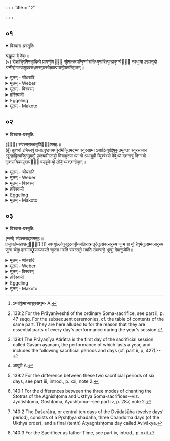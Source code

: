 +++
title = "२"

+++


##  ०१

<details open><summary>विश्वास-प्रस्तुतिः</summary>

श्रद्धा᳘या वै᳘ देवाः᳘॥  
(०) दीक्षान्नि᳘रमिमता᳘दित्यै प्रायणी᳘यᳫँ᳭ सो᳘मात्क्रयम्वि᳘ष्णोरातिथ्य᳘मादित्या᳘त्प्रव᳘र्ग्ग्यᳫँ᳭ स्वधा᳘या ऽउपस᳘दो ऽग्नीषो᳘माभ्यामुपवसथ᳘मस्मा᳘ल्लोका᳘त्प्रायणी᳘यमतिरा᳘त्रम्॥
</details>

<details><summary>मूलम् - श्रीधरादि</summary>

श्रद्धा᳘या वै᳘ देवाः᳘॥  
(०) दीक्षान्नि᳘रमिमता᳘दित्यै प्रायणी᳘यᳫँ᳭ सो᳘मात्क्रयम्वि᳘ष्णोरातिथ्य᳘मादित्या᳘त्प्रव᳘र्ग्ग्यᳫँ᳭ स्वधा᳘या ऽउपस᳘दो ऽग्नीषो᳘माभ्यामुपवसथ᳘मस्मा᳘ल्लोका᳘त्प्रायणी᳘यमतिरा᳘त्रम्॥
</details>

<details><summary>मूलम् - Weber</summary>

श्रद्धा᳘या वै᳘ देवाः᳘ ॥  
दीक्षां नि᳘रमिमता᳘दित्यै प्रायणी᳘यँ सो᳘मात्क्रयं वि᳘ष्णोरातिथ्य᳘मादित्या᳘त्प्रव᳘र्ग्यँ स्वधा᳘या उपस᳘दोऽग्नीषो᳘माभ्यामुपवसथ᳘मस्मा᳘ल्लोका᳘त्प्रायणी᳘यमतिरा᳘त्रँ᳘ [^wbr_1] ॥  

[^wbr_1]: ऽग्नीषो᳘माभ्याशुवसथ᳘म॰ A.
</details>

<details><summary>मूलम् - विस्वरम्</summary>

श्रद्धाया वै देवा दीक्षां निरमिमत । अदित्यै प्रायणीयम् । सोमात् क्रयम् । विष्णोरातिथ्यम् । आदित्यात्प्रवर्ग्यम् । स्वधाया उपसदः । अग्नीषोमाभ्यामुपवसथम् । अस्माल्लोकात् प्रायणीयमतिरात्रम् ॥ १ ॥ 
</details>

<details><summary>हरिस्वामी</summary>

'श्रद्धाया वै' । श्रद्धादिभ्यो देवताभ्यः दीक्षाद्यभिमानिनो विग्रहवन्तो देवाः देवैर्निर्मिताः । सम्भूय च इति प्रादुर्भाविका इत्येषा उपासना अत्र ब्राह्मणे उच्यते । प्रसन्नम् एव ॥ १-३ ॥ 

इति श्रीमदाचार्यहरिस्वामिनः कृतौ माध्यन्दिनीयशतपथब्राह्मणभाष्ये द्वादशकाण्डे प्रथमे ऽध्याये द्वितीयं ब्राह्मणम् ॥ १२ । १ । २ ॥ 
</details>

<details><summary>Eggeling</summary>

1. Verily, from out of faith the gods fashioned the initiation, from out of Aditi the opening (sacrifice [^egg_424]), from out of Soma the buying (of Soma-plants), from out of Vishṇu the guest-offering, from out of the sun the Pravargya, from out of the Svadhā (the food of departed ancestors) the Upasads,

[^egg_424]: 138:2 For the Prāyaṇīyeshṭi of the ordinary Soma-sacrifice, see part ii, p. 47 seqq. For the subsequent ceremonies, cf. the table of contents of the same part. They are here alluded to for the reason that they are essential parts of every day's performance during the year's session.

from out of Agni and Soma the day of fasting, and from out of this world the opening Atirātra [^egg_425].

[^egg_425]: 139:1 The Prāyaṇīya Atirātra is the first day of the sacrificial session called Gavām ayanam, the performance of which lasts a year, and includes the following sacrificial periods and days (cf. part ii, p, 427):--
</details>

<details><summary>मूलम् - Makoto</summary>

श्रद्धा᳓या᳓ वै᳓ देवाः᳓ ।॥  
दीक्षां᳓ नि᳓रमिमता᳓दित्यै प्रा᳓यणी᳓यँ सो᳓मा᳓त् क्रयं᳓ वि᳓ष्णोर् आ᳓तिथ्य᳓म् आ᳓दित्या᳓त् प्रव᳓र्ग्यँ स्वधा᳓या᳓ उपस᳓दो ऽग्नीषो᳓मा᳓भ्या᳓म् उपवसथ᳓म् अस्मा᳓ल् लोका᳓त् प्रा᳓यणी᳓यम् अतिरा᳓त्रँ᳓ ॥॥
</details>


##  ०२


<details open><summary>विश्वास-प्रस्तुतिः</summary>

(ᳫँ᳭) संवत्सरा᳘च्चतुर्विᳫँ᳭शम᳘हः॥  
(र्ब्र᳘) ब्र᳘ह्मणो ऽभिप्लवं᳘ क्षत्त्रात्पृ᳘ष्ठ्यमग्ने᳘रभिजि᳘तमद्भ्यः स्व᳘रसाम्न ऽआदित्या᳘द्विषुव᳘न्तमुक्ताः स्व᳘रसामान ऽइ᳘न्द्राद्विश्वजि᳘तमुक्तौ᳘ पृष्ठ्याभिप्लवौ᳘ मित्राव᳘रुणाभ्यां गो ऽआयु᳘षी व्वि᳘श्वेभ्यो देवे᳘भ्यो दशरात्रं᳘ दिग्ग्भ्यो दा᳘शरात्रिकम्पृ᳘ष्ठ्यᳫँ᳭ षडह᳘मेभ्यो᳘ लोके᳘भ्यश्छन्दोमा᳘न्॥
</details>

<details><summary>मूलम् - श्रीधरादि</summary>

(ᳫँ᳭) संवत्सरा᳘च्चतुर्विᳫँ᳭शम᳘हः॥  
(र्ब्र᳘) ब्र᳘ह्मणो ऽभिप्लवं᳘ क्षत्त्रात्पृ᳘ष्ठ्यमग्ने᳘रभिजि᳘तमद्भ्यः स्व᳘रसाम्न ऽआदित्या᳘द्विषुव᳘न्तमुक्ताः स्व᳘रसामान ऽइ᳘न्द्राद्विश्वजि᳘तमुक्तौ᳘ पृष्ठ्याभिप्लवौ᳘ मित्राव᳘रुणाभ्यां गो ऽआयु᳘षी व्वि᳘श्वेभ्यो देवे᳘भ्यो दशरात्रं᳘ दिग्ग्भ्यो दा᳘शरात्रिकम्पृ᳘ष्ठ्यᳫँ᳭ षडह᳘मेभ्यो᳘ लोके᳘भ्यश्छन्दोमा᳘न्॥
</details>

<details><summary>मूलम् - Weber</summary>

संवत्सरा᳘च्चतुर्विशम᳘हः ॥  
ब्र᳘ह्मणोऽभिप्लवं᳘ क्षत्रात्पृ᳘ष्ठ्यमग्ने᳘रभिज्ञि᳘तमद्भ्यः स्व᳘रसाम्न आदित्या᳘द्विषुव᳘न्तमुक्ताः स्व᳘रसामान इ᳘न्द्राद्विश्वजि᳘तमुक्तौ᳘ पृष्ठ्याभिप्लवौ᳘ मित्राव᳘रुणाभ्यां गोऽआयु᳘षी [^wbr_2] वि᳘श्वेभ्यो देवे᳘भ्यो दशरात्रं᳘ दिग्भ्यो दा᳘शरात्रिकं पृ᳘ष्ठ्यँ षडह᳘मेभ्यो᳘ लोके᳘भ्यश्छन्दोमा᳘न् ॥  

[^wbr_2]: आयु᳘बी A.
</details>

<details><summary>मूलम् - विस्वरम्</summary>

संवत्सरात् चतुर्विंशमहः । ब्रह्मणो ऽभिप्लवम् । क्षत्त्रात् पृष्ठ्यम् । अग्नेरभिजितम् । अद्भ्यः स्वरसाम्नः । आदित्याद्विषुवंतम् । उक्ताः स्वरसामानः । इंद्राद्विश्वजितम् । उक्तौ पृष्ठ्याभिप्लवौ । मित्रावरुणाभ्यां गोआयुषी । विश्वेभ्यो देवेभ्यो दशरात्रम् । दिग्भ्यो दाशरात्रिकं पृष्ठ्यं षडहम् । एभ्यो लोकेभ्यश्छन्दोमान् ॥ २ ॥ 
</details>

<details><summary>हरिस्वामी</summary>

[व्याख्यानं प्रथमे]
</details>

<details><summary>Eggeling</summary>

2. From out of the year (they fashioned) the Caturviṁśa day, from out of the priesthood the Abhiplava (shaḍaha), from out of the nobility the Pr̥shṭḥya (shaḍaha) [^egg_426], from out of Agni the Abhijit, from out of the waters the Svarasāman days, from out of the sun the Vishuvat,--the Svarasāman days have been told;--from out of Indra the Viśvajit,--the Pr̥shṭḥya and Abhiplava have been told;--from out of Mitra and Varuṇa the Go and

[^egg_426]: 139:2 For the difference between these two sacrificial periods of six days, see part iii, introd., p. xxi, note 2.

 Āyus [^egg_427], from out of the Viśve Devāḥ the Daśarātra [^egg_428], from out of the regions the Pr̥shṭḥya-shaḍaha of the Daśarātra, from out of these worlds the Chandoma days.

[^egg_427]: 140:1 For the differences between the three modes of chanting the Stotras of the Agnishṭoma and Ukthya Soma-sacrifices--viz. Jyotishṭoma, Goshṭoma, Āyushṭoma--see part iv, p. 287, note 2.

[^egg_428]: 140:2 The Daśarātra, or central ten days of the Dvādaśāha (twelve days’ period), consists of a Pr̥shṭḥya shaḍaha, three Chandoma days (of the Ukthya order), and a final (tenth) Atyagnishṭoma day called Avivākya.
</details>

<details><summary>मूलम् - Makoto</summary>

संवत्सरा᳓च् चतुर्विँश᳓म् अ᳓हः ।॥  
ब्र᳓ह्मणो ऽभिप्लवं᳓ क्षत्रा᳓त् पृष्ठ्यम् अग्ने᳓र् अभिजि᳓तम् अद्भ्यः᳓ स्व᳓रसा᳓म्न आ᳓दित्या᳓द् विषुव᳓न्तम् उक्ताः᳓ स्व᳓रसा᳓मा᳓न इ᳓न्द्रा᳓द्विश्वजि᳓तम् उक्तौ᳓ पृष्ठ्या᳓भिप्लवौ᳓ मित्रा᳓व᳓रुणा᳓भ्यां᳓ गोआ᳓यु᳓षी वि᳓श्वेभ्यो देवे᳓भ्यो दशरा᳓त्रं᳓ दिग्भ्यो᳓ दा᳓शरा᳓त्रिकं पृ᳓ष्ठ्यँ षडह᳓म् एभ्यो᳓ लोके᳓भ्यश् छन्दोमा᳓न् ॥॥
</details>


##  ०३


<details open><summary>विश्वास-प्रस्तुतिः</summary>

(न्त्सं) संवत्सरा᳘द्दशमम᳘हः॥  
प्रजा᳘पतेर्म्महाव्व्रत᳘ᳫँ᳘[[!!]] स्वर्ग्गा᳘ल्लोका᳘दुदयनी᳘यमतिरात्रन्त᳘देत᳘त्संवत्सर᳘स्य ज᳘न्म स यो᳘ हैव᳘मेत᳘त्सम्वत्सर᳘स्य ज᳘न्म व्वेदा᳘ हास्माच्छ्रे᳘याञ्जायते सा᳘त्मा भवति संवत्सरो᳘ भवति संवत्सरो᳘ भूत्वा᳘ देवान᳘प्येति॥
</details>

<details><summary>मूलम् - श्रीधरादि</summary>

(न्त्सं) संवत्सरा᳘द्दशमम᳘हः॥  
प्रजा᳘पतेर्म्महाव्व्रत᳘ᳫँ᳘[[!!]] स्वर्ग्गा᳘ल्लोका᳘दुदयनी᳘यमतिरात्रन्त᳘देत᳘त्संवत्सर᳘स्य ज᳘न्म स यो᳘ हैव᳘मेत᳘त्सम्वत्सर᳘स्य ज᳘न्म व्वेदा᳘ हास्माच्छ्रे᳘याञ्जायते सा᳘त्मा भवति संवत्सरो᳘ भवति संवत्सरो᳘ भूत्वा᳘ देवान᳘प्येति॥
</details>

<details><summary>मूलम् - Weber</summary>

संवत्सरा᳘द्दशमम᳘हः ॥  
प्रजा᳘पतेर्महा᳘व्रतँ᳘ स्वर्गा᳘ल्लोका᳘दुदयनी᳘यमतिरात्रं त᳘देत᳘त्संवत्सर᳘स्य ज᳘न्म स यो हैव᳘मेत᳘त्संवत्सर᳘स्य ज᳘न्म वेदा᳘ हास्माच्छ्रे᳘यान्जायते सा᳘त्मा भवति संवत्सरो᳘ भवति संवत्सरो᳘ भूत्वा᳘ देवान᳘प्येति ॥ ब्राह्मणम् ॥२॥
</details>

<details><summary>मूलम् - विस्वरम्</summary>

संवत्सराद्दशममहः । प्रजापतेर्महाव्रतम् । स्वर्गल्लोकादुदयनीयमतिरात्रम् । तदेतत्संवत्सरस्य जन्म । स यो हैवमेतत्संवत्सरस्य जन्म वेद । आ हास्माच्छ्रेयान् जायते । सात्मा भवति । संवत्सरो भवति । संवत्सरो भूत्वा देवानप्येति ॥ ३ ॥ 
</details>

<details><summary>हरिस्वामी</summary>

[व्याख्यानं प्रथमे]
</details>

<details><summary>Eggeling</summary>

3. From out of the year (they fashioned) the tenth day, from out of Prajāpati the Mahāvrata, and from out of the world of heaven the Udayanīya Atirātra:--such was the birth of the Year; and, verily, whosoever thus knows that birth of the Year becomes more (and more) glorious to (the end of) it, he becomes possessed of a (new) body, he becomes the Year, and, as the Year [^egg_429], he goes to the gods.

[^egg_429]: 140:3 For the Sacrificer as father Time, see part iv, introd., p. xxii.
</details>

<details><summary>मूलम् - Makoto</summary>

संवत्सरा᳓द् दशम᳓म् अ᳓हः ।॥  
प्रजा᳓पतेर् महा᳓व्रतँ᳓ स्वर्गा᳓ल् लोका᳓द् उदयनी᳓यम् अतिरा᳓त्रं᳓ त᳓द् एत᳓त् संवत्सर᳓स्य ज᳓न्म स᳓ यो᳓ हैव᳓म् एत᳓त् संवत्सर᳓स्य ज᳓न्म वे᳓दा᳓ हा᳓स्मा᳓च् छ्रे᳓या᳓न् जा᳓यते सा᳓त्मा᳓ भवति संवत्सरो᳓ भवति संवत्सरो᳓ भूत्वा᳓ देवा᳓न् अ᳓प्येति ॥॥
</details>

